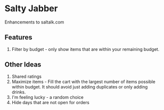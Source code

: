 # Salty Jabber

Enhancements to saltalk.com

## Features

1. Filter by budget - only show items that are within your remaining budget.

## Other Ideas

1. Shared ratings
2. Maximize items - Fill the cart with the largest number of items possible within budget. It should avoid just adding duplicates or only adding drinks.
3. I'm feeling lucky - a random choice
4. Hide days that are not open for orders
